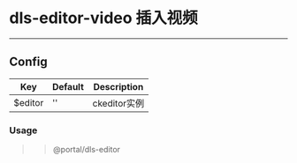 <!--
 * @Description: In User Settings Edit
 * @Author: your name
 * @Date: 2019-07-01 19:52:05
 * @LastEditTime: 2019-08-15 15:16:31
 * @LastEditors: Please set LastEditors
 -->
# dls-editor-video  插入视频

---

## Config

| Key                | Default            | Description                                                           |
| ------------------ | ------------------ | --------------------------------------------------------------------- |
| $editor        | ''   | ckeditor实例                                      |


### Usage

>> @portal/dls-editor